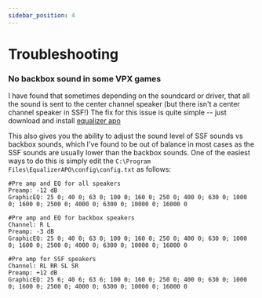 ```yaml
---
sidebar_position: 4
---
```


# Troubleshooting

### No backbox sound in some VPX games

I have found that sometimes depending on the soundcard or driver, that all the sound is sent to the center channel speaker (but there isn't a center channel speaker in SSF!) The fix for this issue is quite simple -- just download and install [equalizer apo](https://equalizerapo.com/) 

This also gives you the ability to adjust the sound level of SSF sounds vs backbox sounds, which I've found to be out of balance in most cases as the SSF sounds are usually lower than the backbox sounds. One of the easiest ways to do this is simply edit the `C:\Program Files\EqualizerAPO\config\config.txt` as follows:

```
#Pre amp and EQ for all speakers
Preamp: -12 dB
GraphicEQ: 25 0; 40 0; 63 0; 100 0; 160 0; 250 0; 400 0; 630 0; 1000 0; 1600 0; 2500 0; 4000 0; 6300 0; 10000 0; 16000 0

#Pre amp and EQ for backbox speakers
Channel: R L
Preamp: -3 dB
GraphicEQ: 25 0; 40 0; 63 0; 100 0; 160 0; 250 0; 400 0; 630 0; 1000 0; 1600 0; 2500 0; 4000 0; 6300 0; 10000 0; 16000 0

#Pre amp for SSF speakers
Channel: RL RR SL SR
Preamp: +12 dB
GraphicEQ: 25 6; 40 6; 63 6; 100 0; 160 0; 250 0; 400 0; 630 0; 1000 0; 1600 0; 2500 0; 4000 0; 6300 0; 10000 0; 16000 0
```